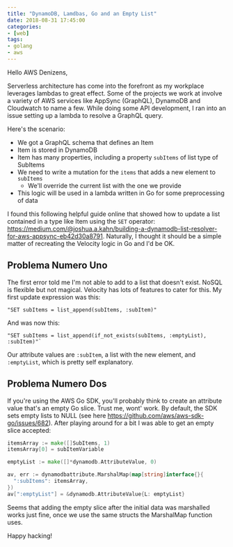 ```yaml
---
title: "DynamoDB, Lamdbas, Go and an Empty List"
date: 2018-08-31 17:45:00
categories:
- [web]
tags:
- golang
- aws
---
```


Hello AWS Denizens,

Serverless architecture has come into the forefront as my workplace leverages lambdas to great effect. Some of the projects we work at involve a variety of AWS services like AppSync (GraphQL), DynamoDB and Cloudwatch to name a few. While doing some API development, I ran into an issue setting up a lambda to resolve a GraphQL query.

Here's the scenario:

* We got a GraphQL schema that defines an Item
* Item is stored in DynamoDB
* Item has many properties, including a property `subItems` of list type of SubItems
* We need to write a mutation for the `items` that adds a new element to `subItems`
  * We'll override the current list with the one we provide
* This logic will be used in a lambda written in Go for some preprocessing of data

I found this following helpful guide online that showed how to update a list contained in a type like Item using the `SET` operator: <https://medium.com/@joshua.a.kahn/building-a-dynamodb-list-resolver-for-aws-appsync-eb42d30a8791>. Naturally, I thought it should be a simple matter of recreating the Velocity logic in Go and I'd be OK.

## Problema Numero Uno

The first error told me I'm not able to add to a list that doesn't exist. NoSQL is flexible but not magical. Velocity has lots of features to cater for this. My first update expression was this:

```velocity
"SET subItems = list_append(subItems, :subItem)"
```

And was now this:

```velocity
"SET subItems = list_append(if_not_exists(subItems, :emptyList), :subItem)"`
```

Our attribute values are `:subItem`, a list with the new element, and `:emptyList`, which is pretty self explanatory.

## Problema Numero Dos

If you're using the AWS Go SDK, you'll probably think to create an attribute value that's an empty Go slice. Trust me, wont' work. By default, the SDK sets empty lists to NULL (see here <https://github.com/aws/aws-sdk-go/issues/682>). After playing around for a bit I was able to get an empty slice accepted:

```go
itemsArray := make([]SubItems, 1)
itemsArray[0] = subItemVariable

emptyList := make([]*dynamodb.AttributeValue, 0)

av, err := dynamodbattribute.MarshalMap(map[string]interface{}{
  ":subItems": itemsArray,
})
av[":emptyList"] = &dynamodb.AttributeValue{L: emptyList}
```

Seems that adding the empty slice after the initial data was marshalled works just fine, once we use the same structs the MarshalMap function uses.

Happy hacking!
